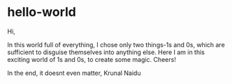 # hello-world

Hi,

In this world full of everything, I chose only two things-1s and 0s, which are sufficient to disguise themselves into anything else. Here I am in this exciting world of 1s and 0s, to create some magic. Cheers!

In the end, it doesnt even matter,
Krunal Naidu  

